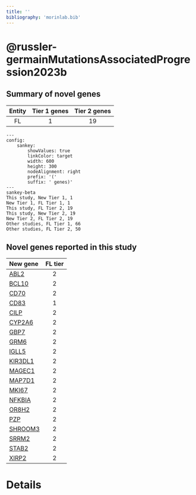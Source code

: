 ```yaml
---
title: ''
bibliography: 'morinlab.bib'
---
```


# @russler-germainMutationsAssociatedProgression2023b
## Summary of novel genes

|Entity| Tier 1 genes| Tier 2 genes|
|:-:|:-:|:-:|
|FL|1|19|
```mermaid
---
config:
    sankey:
        showValues: true
        linkColor: target
        width: 600
        height: 300
        nodeAlignment: right
        prefix: '('
        suffix: ' genes)'
---
sankey-beta
This study, New Tier 1, 1
New Tier 1, FL Tier 1, 1
This study, FL Tier 2, 19
This study, New Tier 2, 19
New Tier 2, FL Tier 2, 19
Other studies, FL Tier 1, 66
Other studies, FL Tier 2, 50
```


## Novel genes reported in this study

|New gene|FL tier|
|:-|:-:|
|[ABL2](ABL2)|2 |
|[BCL10](BCL10)|2 |
|[CD70](CD70)|2 |
|[CD83](CD83)|1 |
|[CILP](CILP)|2 |
|[CYP2A6](CYP2A6)|2 |
|[GBP7](GBP7)|2 |
|[GRM6](GRM6)|2 |
|[IGLL5](IGLL5)|2 |
|[KIR3DL1](KIR3DL1)|2 |
|[MAGEC1](MAGEC1)|2 |
|[MAP7D1](MAP7D1)|2 |
|[MKI67](MKI67)|2 |
|[NFKBIA](NFKBIA)|2 |
|[OR8H2](OR8H2)|2 |
|[PZP](PZP)|2 |
|[SHROOM3](SHROOM3)|2 |
|[SRRM2](SRRM2)|2 |
|[STAB2](STAB2)|2 |
|[XIRP2](XIRP2)|2 |

# Details

